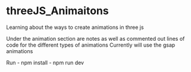 # threeJS_Animaitons
Learning about the ways to create animations in three js

Under the animation section are notes as well as commented out lines of code for the different types of animations
Currently will use the gsap animations

Run - npm install
    - npm run dev

    
